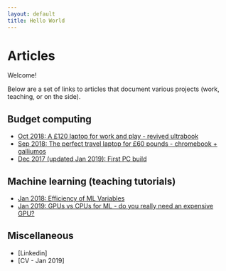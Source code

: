 ```yaml
---
layout: default
title: Hello World
---
```


# Articles
Welcome! 

Below are a set of links to articles that document various projects (work, teaching, or on the side).

## Budget computing

* [Oct 2018: A £120 laptop for work and play - revived ultrabook](revived_ultrabook.md)
* [Sep 2018: The perfect travel laptop for £60 pounds - chromebook + galliumos](chromebook.md)
* [Dec 2017 (updated Jan 2019): First PC build](first_pc_build.md)

## Machine learning (teaching tutorials)
* [Jan 2018: Efficiency of ML Variables](ML_variable_eff.md)
* [Jan 2019: GPUs vs CPUs for ML - do you really need an expensive GPU?](gpu_vs_cpu.md)

## Miscellaneous 
* [Linkedin]
* [CV - Jan 2019]
